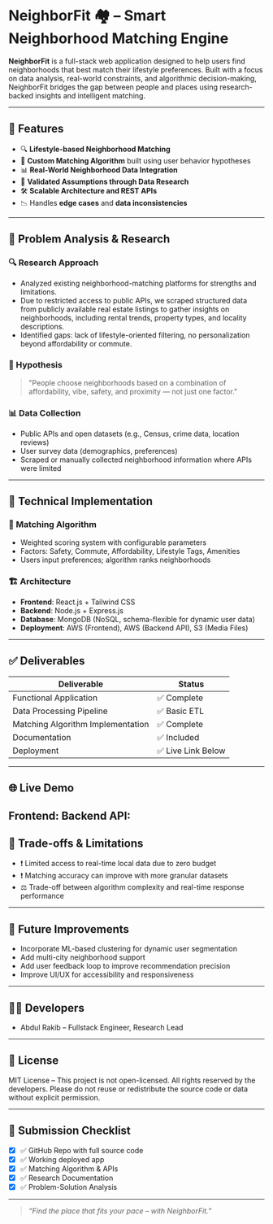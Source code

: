 # NeighborFit 🏘️ – Smart Neighborhood Matching Engine

**NeighborFit** is a full-stack web application designed to help users find neighborhoods that best match their lifestyle preferences. Built with a focus on data analysis, real-world constraints, and algorithmic decision-making, NeighborFit bridges the gap between people and places using research-backed insights and intelligent matching.

---

## 📌 Features

- 🔍 **Lifestyle-based Neighborhood Matching**  
- 🧠 **Custom Matching Algorithm** built using user behavior hypotheses  
- 📊 **Real-World Neighborhood Data Integration**  
- 🧪 **Validated Assumptions through Data Research**  
- 🛠️ **Scalable Architecture and REST APIs**  
- 📉 Handles **edge cases** and **data inconsistencies**

---

## 🧪 Problem Analysis & Research

### 🔍 Research Approach
- Analyzed existing neighborhood-matching platforms for strengths and limitations.
- Due to restricted access to public APIs, we scraped structured data from publicly available real estate listings to gather insights on neighborhoods, including rental trends, property types, and locality descriptions.
- Identified gaps: lack of lifestyle-oriented filtering, no personalization beyond affordability or commute.

### 📐 Hypothesis
> "People choose neighborhoods based on a combination of affordability, vibe, safety, and proximity — not just one factor."

### 📊 Data Collection
- Public APIs and open datasets (e.g., Census, crime data, location reviews)
- User survey data (demographics, preferences)
- Scraped or manually collected neighborhood information where APIs were limited

---

## 🧠 Technical Implementation

### 🧮 Matching Algorithm
- Weighted scoring system with configurable parameters
- Factors: Safety, Commute, Affordability, Lifestyle Tags, Amenities
- Users input preferences; algorithm ranks neighborhoods

### 🏗️ Architecture
- **Frontend**: React.js + Tailwind CSS  
- **Backend**: Node.js + Express.js  
- **Database**: MongoDB (NoSQL, schema-flexible for dynamic user data)  
- **Deployment**: AWS (Frontend), AWS (Backend API), S3 (Media Files)

---

## ✅ Deliverables

| Deliverable                        | Status       |
|-----------------------------------|--------------|
| Functional Application            | ✅ Complete  |
| Data Processing Pipeline          | ✅ Basic ETL |
| Matching Algorithm Implementation | ✅ Complete  |
| Documentation                     | ✅ Included  |
| Deployment                        | ✅ Live Link Below |

---

## 🌐 Live Demo

**Frontend**: 
**Backend API**:
---

## 🧾 Trade-offs & Limitations

- ❗ Limited access to real-time local data due to zero budget
- ❗ Matching accuracy can improve with more granular datasets
- ⚖️ Trade-off between algorithm complexity and real-time response performance

---

## 🧭 Future Improvements

- Incorporate ML-based clustering for dynamic user segmentation
- Add multi-city neighborhood support
- Add user feedback loop to improve recommendation precision
- Improve UI/UX for accessibility and responsiveness

---

## 🧑‍💻 Developers

- Abdul Rakib – Fullstack Engineer, Research Lead  

---

## 📜 License

MIT License – This project is not open-licensed. All rights reserved by the developers.
Please do not reuse or redistribute the source code or data without explicit permission.

---

## 📁 Submission Checklist

- [x] ✅ GitHub Repo with full source code
- [x] ✅ Working deployed app
- [x] ✅ Matching Algorithm & APIs
- [x] ✅ Research Documentation
- [x] ✅ Problem-Solution Analysis

---

> *“Find the place that fits your pace – with NeighborFit.”*


